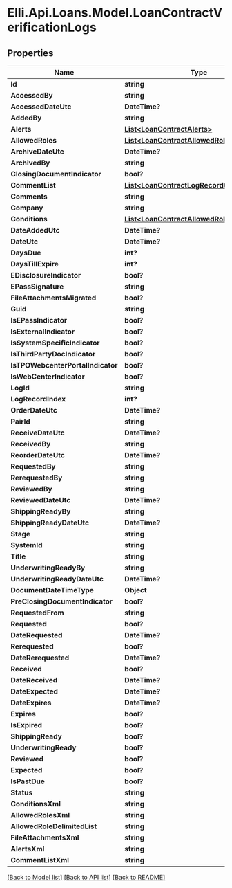 # Elli.Api.Loans.Model.LoanContractVerificationLogs
## Properties

Name | Type | Description | Notes
------------ | ------------- | ------------- | -------------
**Id** | **string** |  | [optional] 
**AccessedBy** | **string** |  | [optional] 
**AccessedDateUtc** | **DateTime?** |  | [optional] 
**AddedBy** | **string** |  | [optional] 
**Alerts** | [**List&lt;LoanContractAlerts&gt;**](LoanContractAlerts.md) |  | [optional] 
**AllowedRoles** | [**List&lt;LoanContractAllowedRoles&gt;**](LoanContractAllowedRoles.md) |  | [optional] 
**ArchiveDateUtc** | **DateTime?** |  | [optional] 
**ArchivedBy** | **string** |  | [optional] 
**ClosingDocumentIndicator** | **bool?** |  | [optional] 
**CommentList** | [**List&lt;LoanContractLogRecordCommentList&gt;**](LoanContractLogRecordCommentList.md) |  | [optional] 
**Comments** | **string** |  | [optional] 
**Company** | **string** |  | [optional] 
**Conditions** | [**List&lt;LoanContractAllowedRoles&gt;**](LoanContractAllowedRoles.md) |  | [optional] 
**DateAddedUtc** | **DateTime?** |  | [optional] 
**DateUtc** | **DateTime?** |  | [optional] 
**DaysDue** | **int?** |  | [optional] 
**DaysTillExpire** | **int?** |  | [optional] 
**EDisclosureIndicator** | **bool?** |  | [optional] 
**EPassSignature** | **string** |  | [optional] 
**FileAttachmentsMigrated** | **bool?** |  | [optional] 
**Guid** | **string** |  | [optional] 
**IsEPassIndicator** | **bool?** |  | [optional] 
**IsExternalIndicator** | **bool?** |  | [optional] 
**IsSystemSpecificIndicator** | **bool?** |  | [optional] 
**IsThirdPartyDocIndicator** | **bool?** |  | [optional] 
**IsTPOWebcenterPortalIndicator** | **bool?** |  | [optional] 
**IsWebCenterIndicator** | **bool?** |  | [optional] 
**LogId** | **string** |  | [optional] 
**LogRecordIndex** | **int?** |  | [optional] 
**OrderDateUtc** | **DateTime?** |  | [optional] 
**PairId** | **string** |  | [optional] 
**ReceiveDateUtc** | **DateTime?** |  | [optional] 
**ReceivedBy** | **string** |  | [optional] 
**ReorderDateUtc** | **DateTime?** |  | [optional] 
**RequestedBy** | **string** |  | [optional] 
**RerequestedBy** | **string** |  | [optional] 
**ReviewedBy** | **string** |  | [optional] 
**ReviewedDateUtc** | **DateTime?** |  | [optional] 
**ShippingReadyBy** | **string** |  | [optional] 
**ShippingReadyDateUtc** | **DateTime?** |  | [optional] 
**Stage** | **string** |  | [optional] 
**SystemId** | **string** |  | [optional] 
**Title** | **string** |  | [optional] 
**UnderwritingReadyBy** | **string** |  | [optional] 
**UnderwritingReadyDateUtc** | **DateTime?** |  | [optional] 
**DocumentDateTimeType** | **Object** |  | [optional] 
**PreClosingDocumentIndicator** | **bool?** |  | [optional] 
**RequestedFrom** | **string** |  | [optional] 
**Requested** | **bool?** |  | [optional] 
**DateRequested** | **DateTime?** |  | [optional] 
**Rerequested** | **bool?** |  | [optional] 
**DateRerequested** | **DateTime?** |  | [optional] 
**Received** | **bool?** |  | [optional] 
**DateReceived** | **DateTime?** |  | [optional] 
**DateExpected** | **DateTime?** |  | [optional] 
**DateExpires** | **DateTime?** |  | [optional] 
**Expires** | **bool?** |  | [optional] 
**IsExpired** | **bool?** |  | [optional] 
**ShippingReady** | **bool?** |  | [optional] 
**UnderwritingReady** | **bool?** |  | [optional] 
**Reviewed** | **bool?** |  | [optional] 
**Expected** | **bool?** |  | [optional] 
**IsPastDue** | **bool?** |  | [optional] 
**Status** | **string** |  | [optional] 
**ConditionsXml** | **string** |  | [optional] 
**AllowedRolesXml** | **string** |  | [optional] 
**AllowedRoleDelimitedList** | **string** |  | [optional] 
**FileAttachmentsXml** | **string** |  | [optional] 
**AlertsXml** | **string** |  | [optional] 
**CommentListXml** | **string** |  | [optional] 

[[Back to Model list]](../README.md#documentation-for-models) [[Back to API list]](../README.md#documentation-for-api-endpoints) [[Back to README]](../README.md)

